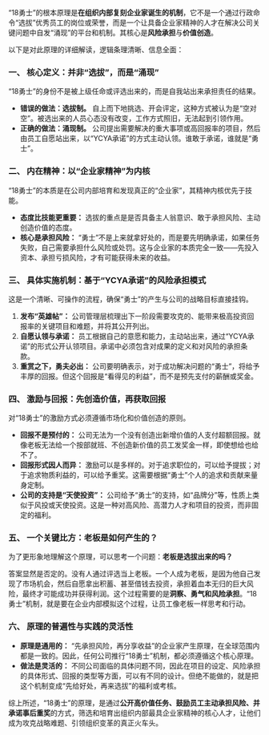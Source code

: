 “18勇士”的根本原理是**在组织内部复刻企业家诞生的机制**，它不是一个通过行政命令“选拔”优秀员工的岗位或荣誉，而是一个让具备企业家精神的人才在解决公司关键问题中自发“涌现”的平台和机制。其核心是**风险承担**与**价值创造**。

以下是对此原理的详细解读，逻辑条理清晰、信息全面：

### 一、 核心定义：并非“选拔”，而是“涌现”

“18勇士”的身份不是被上级任命或评选出来的，而是自我站出来承担责任的结果。

- **错误的做法：选拔制。** 自上而下地挑选、开会评定，这种方式被认为是“空对空”。被选出来的人员心态没有改变，工作方式照旧，无法起到引领作用。
- **正确的做法：涌现制。** 公司提出需要解决的重大事项或高回报率的项目，然后由员工自愿站出来，以“YCYA承诺”的方式主动认领。谁敢于承诺，谁就是“勇士”。

### 二、 内在精神：以“企业家精神”为内核

“18勇士”的本质是在公司内部培育和发现真正的“企业家”，其精神内核优先于技能。

- **态度比技能更重要：** 选拔的重点是是否具备主人翁意识、敢于承担风险、主动创造价值的态度。
- **核心是承担风险：** “勇士”不是上来就拿好处的，而是要先明确承诺，如果任务失败，自己需要承担什么风险或处罚。这与企业家的本质完全一致——先投入资本、承担亏损风险，才有可能获得未来的收益。

### 三、 具体实施机制：基于“YCYA承诺”的风险承担模式

这是一个清晰、可操作的流程，确保“勇士”的产生与公司的战略目标直接挂钩。

1. **发布“英雄帖”：** 公司管理层梳理出下一阶段需要攻克的、能带来极高投资回报率的关键项目和难题，并将其公开列出。
2. **自愿认领与承诺：** 员工根据自己的意愿和能力，主动站出来，通过“YCYA承诺”的形式公开认领项目。承诺中必须包含对成果的定义和对风险的承担条款。
3. **重赏之下，勇夫必出：** 公司要明确表示，对于成功解决问题的“勇士”，将给予丰厚的回报。但这个回报是“看得见的利益”，而不是预先支付的薪酬或奖金。

### 四、 激励与回报：先创造价值，再获取回报

对“18勇士”的激励方式必须遵循市场化和价值创造的原则。

- **回报不是预付的：** 公司无法为一个没有创造出新增价值的人支付超额回报。就像老板无法给一个按部就班、不创造新价值的员工发奖金一样，即使想给也给不了。
- **回报形式因人而异：** 激励可以是多样的。对于追求职位的，可以给予提拔；对于追求物质利益的，可以给予重奖。这需要根据“勇士”个人的追求和贡献来量身定制。
- **公司的支持是“天使投资”：** 公司给予“勇士”的支持，如“品牌分”等，性质上类似于风投或天使投资。这是一种对高风险、高潜力人才和项目的投资，而非固定的福利。

### 五、 一个关键比方：老板是如何产生的？

为了更形象地理解这个原理，可以思考一个问题：**老板是选拔出来的吗？**

答案显然是否定的。没有人通过评选当上老板。一个人成为老板，是因为他自己发现了市场机会，然后自愿拿出积蓄、甚至借钱去投资，承担着血本无归的巨大风险，最终才可能成功并获得利润。这个过程需要的是**洞察、勇气和风险承担**。“18勇士”机制，就是要在企业内部模拟这个过程，让员工像老板一样思考和行动。

### 六、 原理的普遍性与实践的灵活性

- **原理是通用的：** “先承担风险，再分享收益”的企业家产生原理，在全球范围内都是一致的。因此，任何公司推行“18勇士”机制，都必须遵循这个核心原理。
- **做法是灵活的：** 不同公司面临的具体问题不同，因此在项目的设定、风险承担的具体形式、回报的类型等方面，可以有不同的设计。但绝不能做的，就是把这个机制变成“先给好处，再来选拔”的福利或考核。

综上所述，“18勇士”的原理，是通过**公开高价值任务、鼓励员工主动承担风险、并承诺事后重奖**的方式，筛选和培育出组织内部最具企业家精神的核心人才，让他们成为攻克战略难题、引领组织变革的真正火车头。